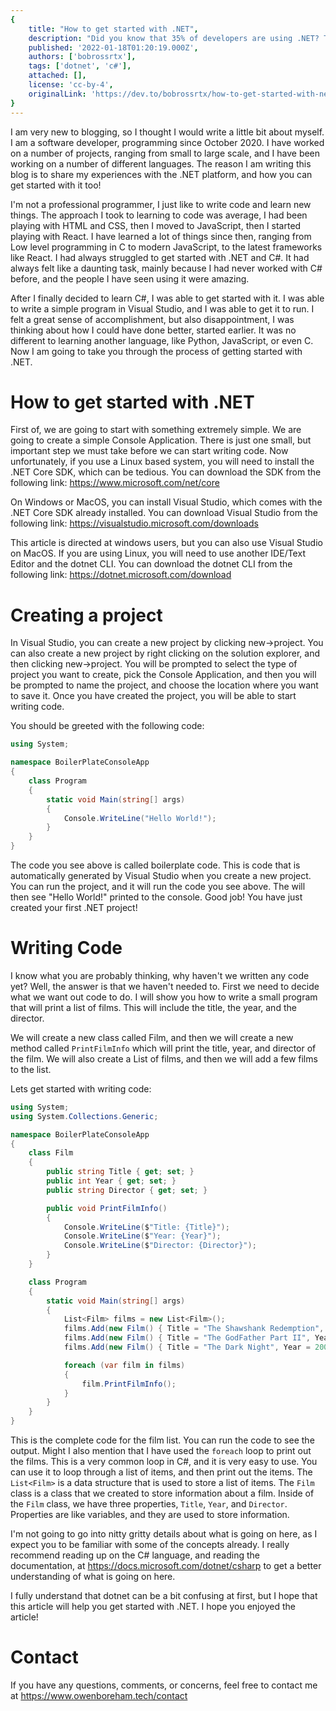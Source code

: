 ```yaml
---
{
    title: "How to get started with .NET",
    description: "Did you know that 35% of developers are using .NET? This is a great article to read to get started with .NET.",
    published: '2022-01-18T01:20:19.000Z',
    authors: ['bobrossrtx'],
    tags: ['dotnet', 'c#'],
    attached: [],
    license: 'cc-by-4',
    originalLink: 'https://dev.to/bobrossrtx/how-to-get-started-with-net-50bh'
}
---
```


I am very new to blogging, so I thought I would write a little bit about myself. I am a software developer, programming since October 2020.
I have worked on a number of projects, ranging from small to large scale, and I have been working on a number of different languages.
The reason I am writing this blog is to share my experiences with the .NET platform, and how you can get started with it too!

I'm not a professional programmer, I just like to write code and learn new things. The approach I took to learning to code was average,
I had been playing with HTML and CSS, then I moved to JavaScript, then I started playing with React. I have learned a lot of things since then,
ranging from Low level programming in C to modern JavaScript, to the latest frameworks like React. I had always struggled to get started with .NET and
C#. It had always felt like a daunting task, mainly because I had never worked with C# before, and the people I have seen using it were amazing.

After I finally decided to learn C#, I was able to get started with it. I was able to write a simple program in Visual Studio, and I was able to
get it to run. I felt a great sense of accomplishment, but also disappointment, I was thinking about how I could have done better, started earlier.
It was no different to learning another language, like Python, JavaScript, or even C. Now I am going to take you through the process of getting started with
.NET.

# How to get started with .NET

First of, we are going to start with something extremely simple. We are going to create a simple Console Application. There is just one small, but important
step we must take before we can start writing code. Now unfortunately, if you use a Linux based system, you will need to install the .NET Core SDK, which can
be tedious. You can download the SDK from the following link: https://www.microsoft.com/net/core

On Windows or MacOS, you can install Visual Studio, which comes with the .NET Core SDK already installed. You can download Visual Studio from the following
link: https://visualstudio.microsoft.com/downloads

This article is directed at windows users, but you can also use Visual Studio on MacOS. If you are using Linux, you will need to use another IDE/Text Editor
and the dotnet CLI. You can download the dotnet CLI from the following link: https://dotnet.microsoft.com/download

# Creating a project

In Visual Studio, you can create a new project by clicking new->project. You can also create a new project by right clicking on the solution explorer, and
then clicking new->project. You will be prompted to select the type of project you want to create, pick the Console Application, and then you will be prompted
to name the project, and choose the location where you want to save it. Once you have created the project, you will be able to start writing code.

You should be greeted with the following code:
```cs
using System;

namespace BoilerPlateConsoleApp
{
    class Program
    {
        static void Main(string[] args)
        {
            Console.WriteLine("Hello World!");
        }
    }
}
```

The code you see above is called boilerplate code. This is code that is automatically generated by Visual Studio when you create a new project. You can
run the project, and it will run the code you see above. The will then see "Hello World!" printed to the console. Good job! You have just created your
first .NET project!

# Writing Code

I know what you are probably thinking, why haven't we written any code yet? Well, the answer is that we haven't needed to. First we need to decide what
we want out code to do. I will show you how to write a small program that will print a list of films. This will include the title, the year, and the director.

We will create a new class called Film, and then we will create a new method called `PrintFilmInfo` which will print the title, year, and director of the film.
We will also create a List of films, and then we will add a few films to the list.

Lets get started with writing code:
```cs
using System;
using System.Collections.Generic;

namespace BoilerPlateConsoleApp
{
    class Film
    {
        public string Title { get; set; }
        public int Year { get; set; }
        public string Director { get; set; }

        public void PrintFilmInfo()
        {
            Console.WriteLine($"Title: {Title}");
            Console.WriteLine($"Year: {Year}");
            Console.WriteLine($"Director: {Director}");
        }
    }

    class Program
    {
        static void Main(string[] args)
        {
            List<Film> films = new List<Film>();
            films.Add(new Film() { Title = "The Shawshank Redemption", Year = 1994, Director = "Frank Darabont" });
            films.Add(new Film() { Title = "The GodFather Part II", Year = 1974, Director = "Francis Ford Coppola" });
            films.Add(new Film() { Title = "The Dark Night", Year = 2008, Director = "Christopher Nolan" });

            foreach (var film in films)
            {
                film.PrintFilmInfo();
            }
        }
    }
}
```

This is the complete code for the film list. You can run the code to see the output. Might I also mention that I have used the `foreach` loop to print out
the films. This is a very common loop in C#, and it is very easy to use. You can use it to loop through a list of items, and then print out the items.
The `List<Film>` is a data structure that is used to store a list of items. The `Film` class is a class that we created to store information about a film.
Inside of the `Film` class, we have three properties, `Title`, `Year`, and `Director`. Properties are like variables, and they are used to store information.

I'm not going to go into nitty gritty details about what is going on here, as I expect you to be familiar with some of the concepts already. I really recommend
reading up on the C# language, and reading the documentation, at https://docs.microsoft.com/dotnet/csharp to get a better understanding of what is going on here.

I fully understand that dotnet can be a bit confusing at first, but I hope that this article will help you get started with .NET. I hope you enjoyed the article!

# Contact

If you have any questions, comments, or concerns, feel free to contact me at https://www.owenboreham.tech/contact
